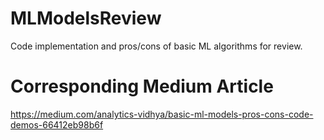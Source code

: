 # MLModelsReview
Code implementation and pros/cons of basic ML algorithms for review.

# Corresponding Medium Article
https://medium.com/analytics-vidhya/basic-ml-models-pros-cons-code-demos-66412eb98b6f
